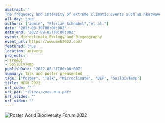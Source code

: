 ```yaml
---
abstract: "
The frequency and intensity of extreme climatic events such as heatwaves and droughts is predicted to increase with intensifying climatic change, threatening ecosystem communities and functions. Forests have been shown to effectively buffer the frequency and the severity of temperature extremes below the canopy and thus protect the ecosystem from large climatic fluctuations. Moreover, tree species richness is expected to promote forest functions like productivity via enhancing complementary canopy space-filling and complementarity in leaf phenology. Therefore, one would expect tree species richness to increase the forest canopy climatic buffering potential by increasing standing tree volume, canopy space-filling and leaf phenological asynchrony. However, the relative importance of these mechanisms for microclimate buffering remains unknown. Here, we tested the effects of tree species richness on air temperature buffering potential in a forest Biodiversity-Ecosystem Functioning experiment (BEF China). Our analyses show that tree species richness increased air temperature buffering by both, preventing temperature extremes. At the yearly scale, we show tree species richness increases forest temperature buffering via increasing tree biomass. At the monthly scale, however, tree diversity increased temperature buffering by increasing leaf cover but reduced temperature buffering by increasing leaf phenological asynchrony. We show that tree diversity controls microclimatic conditions under the canopy by enhancing canopy closure, and therefore, the buffering layer between macro- and microclimate. We suggest that this protection of the below-canopy communities and processes from macroclimatic fluctuations and extremes is one of the key mechanisms enhancing forest ecosystem stability."
all_day: true
authors: ["admin", "Florian Schnabel","et al."]
date: "2022-08-30T00:00:00Z"
date_end: "2022-09-02T00:00:00Z"
event: Microclimate Ecology and Biogeography
event_url: https://www.meb2022.com/
featured: true
location: Antwerp
projects:
- TreeDi
- SoilDivTemp
publishDate: "2022-08-31T00:00:00Z"
summary: Talk and poster preasented
tags: ["Poster", "Talk", "Microclimate", "BEF", "SoilDivTemp"]
title: ME&B 2022
url_code: ""
url_pdf: "slides/2022-MEB.pdf"
url_slides: ""
url_video: ""
---
```


![Poster World Biodiversity Forum 2022](Poster-SoilDivTemp.png)
